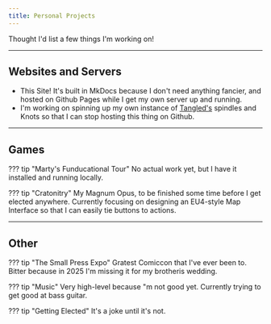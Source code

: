 ```yaml
---
title: Personal Projects
---
```


Thought I'd list a few things I'm working on!

----
## Websites and Servers

- This Site! It's built in MkDocs because I don't need anything fancier, and hosted on Github Pages while I get my own server up and running.
- I'm working on spinning up my own instance of [Tangled's](https://tangled.sh/@tangled.sh/core) spindles and Knots so that I can stop hosting this thing on Github.

-----

## Games

??? tip "Marty's Funducational Tour"
	No actual work yet, but I have it installed and running locally.

??? tip "Cratonitry"
	My Magnum Opus, to be finished some time before I get elected anywhere. 
	Currently focusing on designing an EU4-style Map Interface so that I
	can easily tie buttons to actions.

------

## Other

??? tip "The Small Press Expo"
	Gratest Comiccon that I've ever been to. Bitter because in 2025 I'm missing it for my brotheris wedding.

??? tip "Music"
	Very high-level because "m not good yet. Currently trying to get good at bass guitar.

??? tip "Getting Elected"
	It's a joke until it's not.